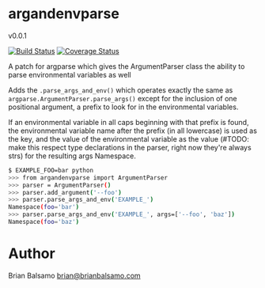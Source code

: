 # argandenvparse

v0.0.1

[![Build Status](https://travis-ci.org/bnbalsamo/argandenvparse.svg?branch=master)](https://travis-ci.org/bnbalsamo/argandenvparse) [![Coverage Status](https://coveralls.io/repos/github/bnbalsamo/argandenvparse/badge.svg?branch=master)](https://coveralls.io/github/bnbalsamo/argandenvparse?branch=master)

A patch for argparse which gives the ArgumentParser class the ability to parse environmental variables as well

Adds the ```.parse_args_and_env()``` which operates exactly the same as ```argparse.ArgumentParser.parse_args()``` except for the inclusion of one positional argument, a prefix to look for in the environmental variables.

If an environmental variable in all caps beginning with that prefix is found, the environmental variable name after the prefix (in all lowercase) is used as the key, and the value of the environmental variable as the value (#TODO: make this respect type declarations in the parser, right now they're always strs) for the resulting args Namespace.

```bash
$ EXAMPLE_FOO=bar python
>>> from argandenvparse import ArgumentParser
>>> parser = ArgumentParser()
>>> parser.add_argument('--foo')
>>> parser.parse_args_and_env('EXAMPLE_')
Namespace(foo='bar')
>>> parser.parse_args_and_env('EXAMPLE_', args=['--foo', 'baz'])
Namespace(foo='baz')
```

# Author
Brian Balsamo <brian@brianbalsamo.com>
